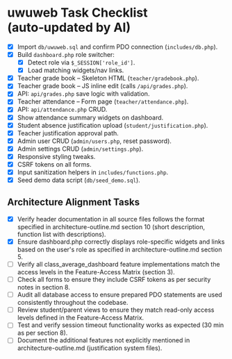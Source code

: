 # uwuweb Task Checklist (auto‑updated by AI)

- [x] Import `db/uwuweb.sql` and confirm PDO connection (`includes/db.php`).
- [x] Build `dashboard.php` role switcher:
  - [x] Detect role via `$_SESSION['role_id']`.
  - [x] Load matching widgets/nav links.
- [x] Teacher grade book – Skeleton HTML (`teacher/gradebook.php`).
- [x] Teacher grade book – JS inline edit (calls `/api/grades.php`).
- [x] API: `api/grades.php` save logic with validation.
- [x] Teacher attendance – Form page (`teacher/attendance.php`).
- [x] API: `api/attendance.php` CRUD.
- [x] Show attendance summary widgets on dashboard.
- [x] Student absence justification upload (`student/justification.php`).
- [x] Teacher justification approval path.
- [x] Admin user CRUD (`admin/users.php`, reset password).
- [x] Admin settings CRUD (`admin/settings.php`).
- [x] Responsive styling tweaks.
- [x] CSRF tokens on all forms.
- [x] Input sanitization helpers in `includes/functions.php`.
- [x] Seed demo data script (`db/seed_demo.sql`).

## Architecture Alignment Tasks

- [x] Verify header documentation in all source files follows the format specified in architecture-outline.md section 10 (short description, function list with descriptions).
- [x] Ensure dashboard.php correctly displays role-specific widgets and links based on the user's role as specified in architecture-outline.md section 5.
- [ ] Verify all class_average_dashboard feature implementations match the access levels in the Feature-Access Matrix (section 3).
- [ ] Check all forms to ensure they include CSRF tokens as per security notes in section 8.
- [ ] Audit all database access to ensure prepared PDO statements are used consistently throughout the codebase.
- [ ] Review student/parent views to ensure they match read-only access levels defined in the Feature-Access Matrix.
- [ ] Test and verify session timeout functionality works as expected (30 min as per section 8).
- [ ] Document the additional features not explicitly mentioned in architecture-outline.md (justification system files).